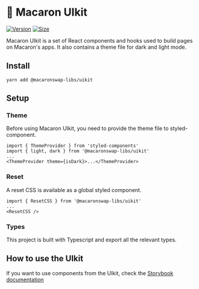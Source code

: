 # 🥞 Macaron UIkit

[![Version](https://img.shields.io/npm/v/@macaronswap-libs/uikit)](https://www.npmjs.com/package/@macaronswap-libs/uikit) [![Size](https://img.shields.io/bundlephobia/min/@macaronswap-libs/uikit)](https://www.npmjs.com/package/@macaronswap-libs/uikit)

Macaron UIkit is a set of React components and hooks used to build pages on Macaron's apps. It also contains a theme file for dark and light mode.

## Install

`yarn add @macaronswap-libs/uikit`

## Setup

### Theme

Before using Macaron UIkit, you need to provide the theme file to styled-component.

```
import { ThemeProvider } from 'styled-components'
import { light, dark } from '@macaronswap-libs/uikit'
...
<ThemeProvider theme={isDark}>...</ThemeProvider>
```

### Reset

A reset CSS is available as a global styled component.

```
import { ResetCSS } from '@macaronswap-libs/uikit'
...
<ResetCSS />
```

### Types

This project is built with Typescript and export all the relevant types.

## How to use the UIkit

If you want to use components from the UIkit, check the [Storybook documentation](https://macaronswap.github.io/macaron-uikit/)
